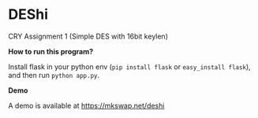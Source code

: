 DEShi
=====

CRY Assignment 1 (Simple DES with 16bit keylen)

**How to run this program?**

Install flask in your python env (`pip install flask` or `easy_install flask`), and then run `python app.py`.

**Demo**

A demo is available at https://mkswap.net/deshi
